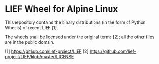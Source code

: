 # LIEF Wheel for Alpine Linux

This repository contains the binary distributions (in the form of Python Wheels) of recent LIEF [1].

The wheels shall be licensed under the original terms [2]; all the other files are in the public domain.

[1] https://github.com/lief-project/LIEF
[2] https://github.com/lief-project/LIEF/blob/master/LICENSE
